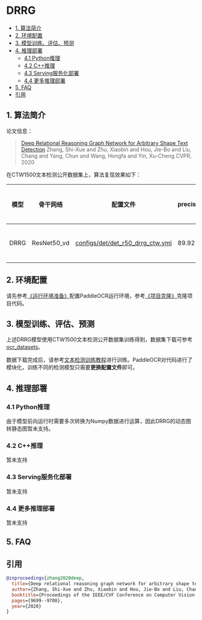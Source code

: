 # DRRG

- [1. 算法简介](#1-算法简介)
- [2. 环境配置](#2-环境配置)
- [3. 模型训练、评估、预测](#3-模型训练评估预测)
- [4. 推理部署](#4-推理部署)
  - [4.1 Python推理](#41-python推理)
  - [4.2 C++推理](#42-c推理)
  - [4.3 Serving服务化部署](#43-serving服务化部署)
  - [4.4 更多推理部署](#44-更多推理部署)
- [5. FAQ](#5-faq)
- [引用](#引用)

<a name="1"></a>
## 1. 算法简介

论文信息：
> [Deep Relational Reasoning Graph Network for Arbitrary Shape Text Detection](https://arxiv.org/abs/2003.07493)
> Zhang, Shi-Xue and Zhu, Xiaobin and Hou, Jie-Bo and Liu, Chang and Yang, Chun and Wang, Hongfa and Yin, Xu-Cheng
> CVPR, 2020

在CTW1500文本检测公开数据集上，算法复现效果如下：

| 模型  |骨干网络|配置文件|precision|recall|Hmean|下载链接|
|-----| --- | --- | --- | --- | --- | --- |
| DRRG | ResNet50_vd | [configs/det/det_r50_drrg_ctw.yml](../../configs/det/det_r50_drrg_ctw.yml)| 89.92%|80.91%|85.18%|[训练模型](drrg_model)|

<a name="2"></a>
## 2. 环境配置
请先参考[《运行环境准备》](./environment.md)配置PaddleOCR运行环境，参考[《项目克隆》](./clone.md)克隆项目代码。


<a name="3"></a>
## 3. 模型训练、评估、预测

上述DRRG模型使用CTW1500文本检测公开数据集训练得到，数据集下载可参考 [ocr_datasets](./dataset/ocr_datasets.md)。

数据下载完成后，请参考[文本检测训练教程](./detection.md)进行训练。PaddleOCR对代码进行了模块化，训练不同的检测模型只需要**更换配置文件**即可。


<a name="4"></a>
## 4. 推理部署

<a name="4-1"></a>
### 4.1 Python推理

由于模型前向运行时需要多次转换为Numpy数据进行运算，因此DRRG的动态图转静态图暂未支持。

<a name="4-2"></a>
### 4.2 C++推理

暂未支持

<a name="4-3"></a>
### 4.3 Serving服务化部署

暂未支持

<a name="4-4"></a>
### 4.4 更多推理部署

暂未支持

<a name="5"></a>
## 5. FAQ


## 引用

```bibtex
@inproceedings{zhang2020deep,
  title={Deep relational reasoning graph network for arbitrary shape text detection},
  author={Zhang, Shi-Xue and Zhu, Xiaobin and Hou, Jie-Bo and Liu, Chang and Yang, Chun and Wang, Hongfa and Yin, Xu-Cheng},
  booktitle={Proceedings of the IEEE/CVF Conference on Computer Vision and Pattern Recognition},
  pages={9699--9708},
  year={2020}
}
```
